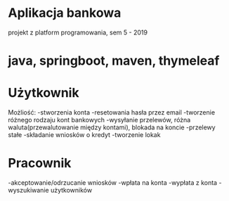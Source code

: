 # Aplikacja bankowa 
projekt z platform programowania, sem 5 - 2019
# java, springboot, maven, thymeleaf

# Użytkownik  
Możliość:
  -stworzenia konta
   -resetowania hasła przez email
  -tworzenie różnego rodzaju kont bankowych
  -wysyłanie przelewów, różna waluta(przewalutowanie między kontami), blokada na koncie
  -przelewy stałe
  -składanie wniosków o kredyt
  -tworzenie lokak

# Pracownik
  -akceptowanie/odrzucanie wniosków
  -wpłata na konta
  -wypłata z konta
  -wyszukiwanie użytkowników
  
